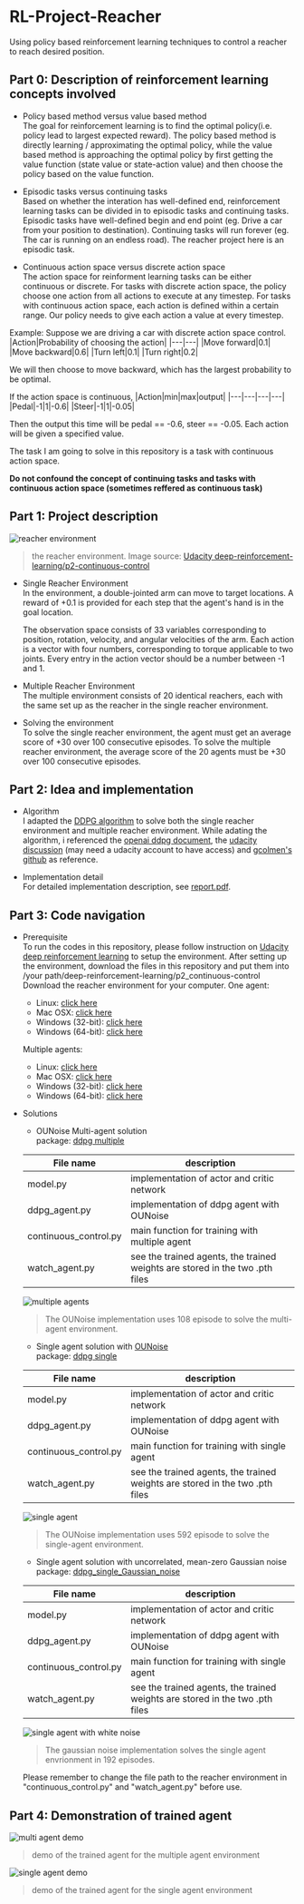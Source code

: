 # RL-Project-Reacher
Using policy based reinforcement learning techniques to control a reacher to reach desired position.
## Part 0: Description of reinforcement learning concepts involved                                                                                         
   - Policy based method versus value based method                                                                                                                                  
   The goal for reinforcement learning is to find the optimal policy(i.e. policy lead to largest expected reward). The policy based method is directly learning / approximating the optimal policy, while the value based method is approaching the optimal policy by first getting the value function (state value or state-action value) and then choose the policy based on the value function. 
   
   - Episodic tasks versus continuing tasks                                                                                                     
   Based on whether the interation has well-defined end, reinforcement learning tasks can be divided in to episodic tasks and continuing tasks. Episodic tasks have well-defined begin and end point (eg. Drive a car from your position to destination). Continuing tasks will run forever (eg. The car is running on an endless road). The reacher project here is an episodic task.                                                                                                                                              
   
   - Continuous action space versus discrete action space                                                                                  
   The action space for reinforment learning tasks can be either continuous or discrete. For tasks with discrete action space, the policy choose one action from all actions to execute at any timestep. For tasks with continuous action space, each action is defined within a certain range. Our policy needs to give each action a value at every timestep.
   
   Example:
   Suppose we are driving a car with discrete action space control.
   |Action|Probability of choosing the action|
   |---|---|
   |Move forward|0.1|
   |Move backward|0.6|
   |Turn left|0.1|
   |Turn right|0.2|
   
   We will then choose to move backward, which has the largest probability to be optimal.
   
   If the action space is continuous,
   |Action|min|max|output|
   |---|---|---|---|
   |Pedal|-1|1|-0.6|
   |Steer|-1|1|-0.05|
   
   Then the output this time will be pedal == -0.6, steer == -0.05. Each action will be given a specified value.
   
   The task I am going to solve in this repository is a task with continuous action space.
   
   **Do not confound the concept of continuing tasks and tasks with continuous action space (sometimes reffered as continuous task)**

## Part 1: Project description
![reacher environment](https://github.com/CenturyLiu/RL-Project-Reacher/blob/master/plots%20and%20demo/reacher.gif)
> the reacher environment. Image source: [Udacity deep-reinforcement-learning/p2-continuous-control](https://github.com/udacity/deep-reinforcement-learning/tree/master/p2_continuous-control)


   - Single Reacher Environment                                                                                                             
   In the environment, a double-jointed arm can move to target locations. A reward of +0.1 is provided for each step that the agent's hand is in the goal location. 
   
      The observation space consists of 33 variables corresponding to position, rotation, velocity, and angular velocities of the arm. Each action is a vector with four numbers, corresponding to torque applicable to two joints. Every entry in the action vector should be a number between -1 and 1.
   
   - Multiple Reacher Environment                                                                                         
   The multiple environment consists of 20 identical reachers, each with the same set up as the reacher in the single reacher environment.
   
   - Solving the environment                                                                                                                   
   To solve the single reacher environment, the agent must get an average score of +30 over 100 consecutive episodes.
   To solve the multiple reacher environment, the average score of the 20 agents must be +30 over 100 consecutive episodes.
   
## Part 2: Idea and implementation
   - Algorithm                                                                                                                                                      
   I adapted the [DDPG algorithm](https://arxiv.org/pdf/1509.02971.pdf) to solve both the single reacher environment and multiple reacher environment. 
   While adating the algorithm, i referenced the [openai ddpg document](https://spinningup.openai.com/en/latest/algorithms/ddpg.html), the [udacity discussion](https://knowledge.udacity.com/questions/98687) (may need a udacity account to have access) and [gcolmen's github](https://github.com/gcolmen/actor-critic-ddpg) as reference.
   
   - Implementation detail                                                                                                               
   For detailed implementation description, see [report.pdf](https://github.com/CenturyLiu/RL-Project-Reacher/blob/master/report.pdf).
   
## Part 3: Code navigation
   - Prerequisite                                                                                                             
     To run the codes in this repository, please follow instruction on [Udacity deep reinforcement learning](https://github.com/udacity/deep-reinforcement-learning) to setup the environment.
     After setting up the environment, download the files in this repository and put them into /your path/deep-reinforcement-learning/p2_continuous-control
     Download the reacher environment for your computer.
     One agent:
        - Linux: [click here](https://s3-us-west-1.amazonaws.com/udacity-drlnd/P2/Reacher/one_agent/Reacher_Linux.zip)
        - Mac OSX: [click here](https://s3-us-west-1.amazonaws.com/udacity-drlnd/P2/Reacher/one_agent/Reacher.app.zip)
        - Windows (32-bit): [click here](https://s3-us-west-1.amazonaws.com/udacity-drlnd/P2/Reacher/one_agent/Reacher_Windows_x86.zip)
        - Windows (64-bit): [click here](https://s3-us-west-1.amazonaws.com/udacity-drlnd/P2/Reacher/one_agent/Reacher_Windows_x86_64.zip)
        
     Multiple agents:
        - Linux: [click here](https://s3-us-west-1.amazonaws.com/udacity-drlnd/P2/Reacher/Reacher_Linux.zip)
        - Mac OSX: [click here](https://s3-us-west-1.amazonaws.com/udacity-drlnd/P2/Reacher/Reacher.app.zip)
        - Windows (32-bit): [click here](https://s3-us-west-1.amazonaws.com/udacity-drlnd/P2/Reacher/Reacher_Windows_x86.zip)
        - Windows (64-bit): [click here](https://s3-us-west-1.amazonaws.com/udacity-drlnd/P2/Reacher/Reacher_Windows_x86_64.zip)
        
   - Solutions
      - OUNoise Multi-agent solution                                                                                                                    
      package: [ddpg multiple](https://github.com/CenturyLiu/RL-Project-Reacher/tree/master/ddpg_multiple) 
      
      |File name|description|
      |---|---|
      |model.py|implementation of actor and critic network|
      |ddpg_agent.py|implementation of ddpg agent with OUNoise|
      |continuous_control.py|main function for training with multiple agent|
      |watch_agent.py|see the trained agents, the trained weights are stored in the two .pth files|
      
      ![multiple agents](https://github.com/CenturyLiu/RL-Project-Reacher/blob/master/plots%20and%20demo/multi_OU_108.png)
      > The OUNoise implementation uses 108 episode to solve the multi-agent environment.
      
      - Single agent solution with [OUNoise](https://en.wikipedia.org/wiki/Ornstein%E2%80%93Uhlenbeck_process)                          
      package: [ddpg single](https://github.com/CenturyLiu/RL-Project-Reacher/tree/master/ddpg_single_3)
        
      |File name|description|
      |---|---|
      |model.py|implementation of actor and critic network|
      |ddpg_agent.py|implementation of ddpg agent with OUNoise|
      |continuous_control.py|main function for training with single agent|
      |watch_agent.py|see the trained agents, the trained weights are stored in the two .pth files|
      
      ![single agent](https://github.com/CenturyLiu/RL-Project-Reacher/blob/master/plots%20and%20demo/single_OU_592.png)
      > The OUNoise implementation uses 592 episode to solve the single-agent environment.
      
      - Single agent solution with uncorrelated, mean-zero Gaussian noise                                            
      package: [ddpg_single_Gaussian_noise](https://github.com/CenturyLiu/RL-Project-Reacher/tree/master/ddpg_single_normal_distribution_noise_2)
      
      |File name|description|
      |---|---|
      |model.py|implementation of actor and critic network|
      |ddpg_agent.py|implementation of ddpg agent with OUNoise|
      |continuous_control.py|main function for training with single agent|
      |watch_agent.py|see the trained agents, the trained weights are stored in the two .pth files|
      
      ![single agent with white noise](https://github.com/CenturyLiu/RL-Project-Reacher/blob/master/plots%20and%20demo/single_gauss_192.png)
      > The gaussian noise implementation solves the single agent envrionment in 192 episodes.
      
      Please remember to change the file path to the reacher environment in "continuous_control.py" and "watch_agent.py" before use.

## Part 4: Demonstration of trained agent
![multi agent demo](https://github.com/CenturyLiu/RL-Project-Reacher/blob/master/plots%20and%20demo/multi_agent_reacher.gif)

> demo of the trained agent for the multiple agent environment

![single agent demo](https://github.com/CenturyLiu/RL-Project-Reacher/blob/master/plots%20and%20demo/single_agent_reacher.gif)

> demo of the trained agent for the single agent environment
